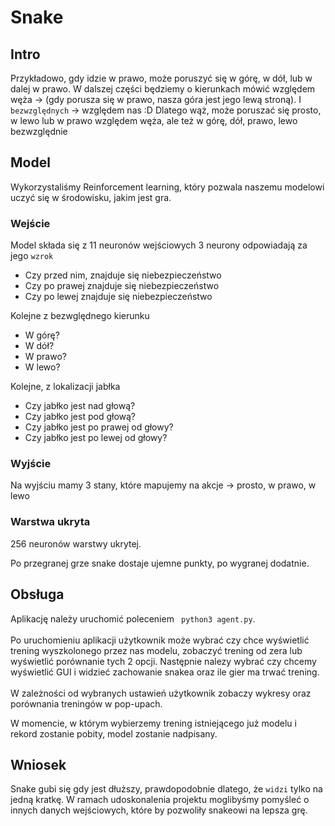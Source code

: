 # Snake

## Intro
Przykładowo, gdy idzie w prawo, może poruszyć się w górę, w dół, lub w dalej w prawo.
W dalszej części będziemy o kierunkach mówić względem węża -> (gdy porusza się w prawo, nasza góra jest jego lewą stroną). I `bezwzględnych` -> względem nas :D
Dlatego wąż, może poruszać się prosto, w lewo lub w prawo względem węża, ale też w górę, dół, prawo, lewo bezwzględnie

## Model
Wykorzystaliśmy Reinforcement learning, który pozwala naszemu modelowi uczyć się w środowisku, jakim jest gra.

### Wejście
Model składa się z 11 neuronów wejściowych
3 neurony odpowiadają za jego `wzrok`
- Czy przed nim, znajduje się niebezpieczeństwo
- Czy po prawej znajduje się niebezpieczeństwo
- Czy po lewej znajduje się niebezpieczeństwo

Kolejne z bezwględnego kierunku
- W górę?
- W dół?
- W prawo?
- W lewo?

Kolejne, z lokalizacji jabłka
- Czy jabłko jest nad głową?
- Czy jabłko jest pod głową?
- Czy jabłko jest po prawej od głowy?
- Czy jabłko jest po lewej od głowy?

### Wyjście
Na wyjściu mamy 3 stany, które mapujemy na akcje -> prosto, w prawo, w lewo

### Warstwa ukryta
256 neuronów warstwy ukrytej.

Po przegranej grze snake dostaje ujemne punkty, po wygranej dodatnie.

## Obsługa
Aplikację należy uruchomić poleceniem ``` python3 agent.py```. <br/><br/>
Po uruchomieniu aplikacji użytkownik może wybrać czy chce wyświetlić trening wyszkolonego przez nas modelu, zobaczyć trening od zera lub wyświetlić porównanie tych 2 opcji. Następnie nalezy wybrać czy chcemy wyświetlić GUI i widzieć zachowanie snakea oraz ile gier ma trwać trening.
<br/> <br/>
W zależności od wybranych ustawień użytkownik zobaczy wykresy oraz porównania treningów w pop-upach. 

W momencie, w którym wybierzemy trening istniejącego już modelu i rekord zostanie pobity, model zostanie nadpisany.

## Wniosek
Snake gubi się gdy jest dłuższy, prawdopodobnie dlatego, że `widzi` tylko na jedną kratkę. W ramach udoskonalenia projektu moglibyśmy pomyśleć o innych danych wejściowych, które by pozwoliły snakeowi na lepsza grę.

